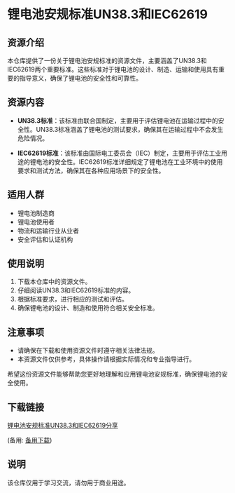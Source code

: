 # 锂电池安规标准UN38.3和IEC62619

## 资源介绍

本仓库提供了一份关于锂电池安规标准的资源文件，主要涵盖了UN38.3和IEC62619两个重要标准。这些标准对于锂电池的设计、制造、运输和使用具有重要的指导意义，确保了锂电池的安全性和可靠性。

## 资源内容

- **UN38.3标准**：该标准由联合国制定，主要用于评估锂电池在运输过程中的安全性。UN38.3标准涵盖了锂电池的测试要求，确保其在运输过程中不会发生危险情况。
  
- **IEC62619标准**：该标准由国际电工委员会（IEC）制定，主要用于评估工业用途的锂电池的安全性。IEC62619标准详细规定了锂电池在工业环境中的使用要求和测试方法，确保其在各种应用场景下的安全性。

## 适用人群

- 锂电池制造商
- 锂电池使用者
- 物流和运输行业从业者
- 安全评估和认证机构

## 使用说明

1. 下载本仓库中的资源文件。
2. 仔细阅读UN38.3和IEC62619标准的内容。
3. 根据标准要求，进行相应的测试和评估。
4. 确保锂电池的设计、制造和使用符合相关安全标准。

## 注意事项

- 请确保在下载和使用资源文件时遵守相关法律法规。
- 本资源文件仅供参考，具体操作请根据实际情况和专业指导进行。

希望这份资源文件能够帮助您更好地理解和应用锂电池安规标准，确保锂电池的安全使用。

## 下载链接
[锂电池安规标准UN38.3和IEC62619分享](https://pan.quark.cn/s/f27f5afd8c5b) 

(备用: [备用下载](https://pan.baidu.com/s/17bHakbGEomVilElzEl_aAQ?pwd=1234))

## 说明

该仓库仅用于学习交流，请勿用于商业用途。
